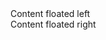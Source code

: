 <div class="p-card u-clearfix">
  <div class="p-card u-float-left">Content floated left</div>
  <div class="p-card u-float-right">Content floated right</div>
</div>
